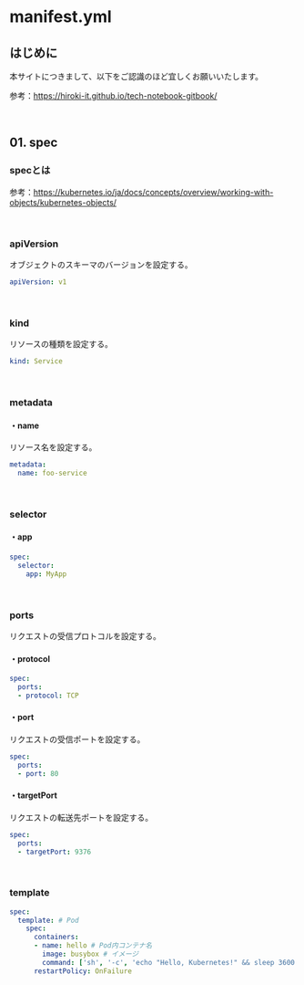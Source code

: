 # manifest.yml

## はじめに

本サイトにつきまして、以下をご認識のほど宜しくお願いいたします。

参考：https://hiroki-it.github.io/tech-notebook-gitbook/

<br>

## 01. spec

### specとは

参考：https://kubernetes.io/ja/docs/concepts/overview/working-with-objects/kubernetes-objects/

<br>

### apiVersion

オブジェクトのスキーマのバージョンを設定する。

```yaml
apiVersion: v1
```

<br>

### kind

リソースの種類を設定する。

```yaml
kind: Service
```

<br>

### metadata

#### ・name

リソース名を設定する。

```yaml
metadata:
  name: foo-service
```

<br>

### selector

#### ・app

```yaml
spec:
  selector:
    app: MyApp
```

<br>

### ports

リクエストの受信プロトコルを設定する。

#### ・protocol

```yaml
spec:
  ports:
  - protocol: TCP
```

#### ・port

リクエストの受信ポートを設定する。

```yaml
spec:
  ports:
  - port: 80
```

####  ・targetPort

リクエストの転送先ポートを設定する。

```yaml
spec:
  ports:
  - targetPort: 9376
```

<br>

### template

```yaml
spec:
  template: # Pod
    spec:
      containers:
      - name: hello # Pod内コンテナ名
        image: busybox # イメージ
        command: ['sh', '-c', 'echo "Hello, Kubernetes!" && sleep 3600'] # コンテナ起動時コマンド
      restartPolicy: OnFailure
```

